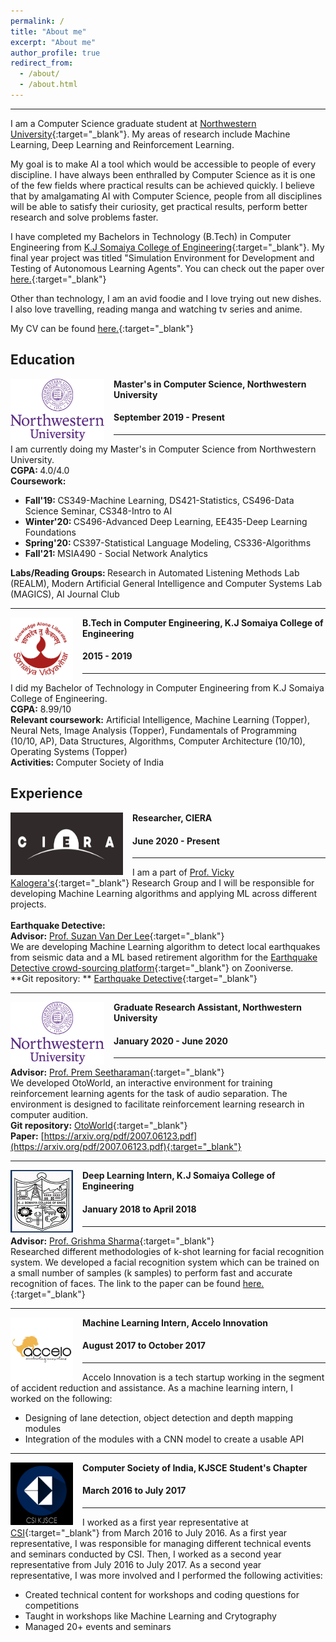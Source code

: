 ```yaml
---
permalink: /
title: "About me"
excerpt: "About me"
author_profile: true
redirect_from: 
  - /about/
  - /about.html
---
```

------
I am a Computer Science graduate student at [Northwestern University](https://www.mccormick.northwestern.edu/computer-science/){:target="_blank"}. My areas of research include Machine Learning, Deep Learning and Reinforcement Learning. 

My goal is to make AI a tool which would be accessible to people of every discipline. I have always been enthralled by Computer Science as it is one of the few fields where practical results can be achieved quickly. I believe that by amalgamating AI with Computer Science,  people from all disciplines will be able to satisfy their curiosity, get practical results, perform better research and solve problems faster. 

I have completed my Bachelors in Technology (B.Tech) in Computer Engineering from [K.J Somaiya College of Engineering](https://kjsce.somaiya.edu/kjsce/){:target="_blank"}. My final year project was titled "Simulation Environment for Development and Testing of Autonomous Learning Agents". You can check out the paper over [here.](https://papers.ssrn.com/sol3/papers.cfm?abstract_id=3367735){:target="_blank"}

Other than technology, I am an avid foodie and I love trying out new dishes. I also love travelling, reading manga and watching tv series and anime.   

My CV can be found [here.](../files/CV.pdf){:target="_blank"}

Education
-----
<img align="left" height="100" width="150" src="../images/logos/NWU.png" style="padding-right:15px">

**Master's in Computer Science, Northwestern University**
#### September 2019 - Present
-----
I am currently doing my Master's in Computer Science from Northwestern University. <br>
<strong>CGPA: </strong> 4.0/4.0 <br>
<strong>Coursework:</strong>
* <strong>Fall'19: </strong>CS349-Machine Learning, DS421-Statistics, CS496-Data Science Seminar, CS348-Intro to AI  <br>
* <strong>Winter'20: </strong>CS496-Advanced Deep Learning, EE435-Deep Learning Foundations <br>
* <strong>Spring'20: </strong>CS397-Statistical Language Modeling, CS336-Algorithms <br>
* <strong>Fall'21: </strong>MSIA490 - Social Network Analytics 

<strong>Labs/Reading Groups: </strong>Research in Automated Listening Methods Lab (REALM), Modern Artificial General Intelligence and Computer Systems Lab (MAGICS), AI Journal Club

-----
<img align="left" height="100" width="100" src="../images/logos/somaiya.png" style="padding-right:15px">

**B.Tech in Computer Engineering, K.J Somaiya College of Engineering**
#### 2015 - 2019 
-----
I did my Bachelor of Technology in Computer Engineering from K.J Somaiya College of Engineering. 
<br>
<strong>CGPA:</strong> 8.99/10 <br> 
<strong>Relevant coursework:</strong> Artificial Intelligence, Machine Learning (Topper), Neural Nets, Image Analysis (Topper), Fundamentals of Programming (10/10, AP), Data Structures, Algorithms, Computer Architecture (10/10), Operating Systems (Topper) <br>
<strong>Activities: </strong>Computer Society of India  

Experience
-----
<img align="left" height="100" width="180" src="../images/logos/ciera.jpg" style="padding-right:15px">

**Researcher, CIERA** 
#### June 2020 - Present 

----- 
I am a part of [Prof. Vicky Kalogera's](https://ciera.northwestern.edu/directory/vicky-kalogera/){:target="_blank"} Research Group and I will be responsible for developing Machine Learning algorithms and applying ML across different projects. <br><br>
**Earthquake Detective:** <br> 
**Advisor:** [Prof. Suzan Van Der Lee](http://geophysics.earth.northwestern.edu/seismology/suzan/){:target="_blank"}<br>
We are developing Machine Learning algorithm to detect local earthquakes from seismic data and a ML based retirement algorithm for the [Earthquake Detective crowd-sourcing platform](https://www.zooniverse.org/projects/vivitang/earthquake-detective){:target="_blank"} on Zooniverse.  <br>
**Git repository: ** [Earthquake Detective](https://github.com/Omkar-Ranadive/Earthquake-Detective){:target="_blank"} <br>

-----
<img align="left" height="100" width="150" src="../images/logos/NWU.png" style="padding-right:15px">

**Graduate Research Assistant, Northwestern University**
#### January 2020 - June 2020  

-----
**Advisor:** [Prof. Prem Seetharaman](https://pseeth.github.io/){:target="_blank"} <br>
We developed OtoWorld, an interactive environment for training reinforcement learning agents for the task of audio separation. The environment is designed to facilitate reinforcement learning research in computer audition. <br>
**Git repository:** [OtoWorld](https://github.com/pseeth/otoworld){:target="_blank"} <br>
**Paper:**  [https://arxiv.org/pdf/2007.06123.pdf](https://arxiv.org/pdf/2007.06123.pdf){:target="_blank"}

-----
<img align="left" height="100" width="100" src="../images/logos/kj.jpg" style="padding-right:15px">

**Deep Learning Intern, K.J Somaiya College of Engineering** 
#### January 2018 to April 2018
-----
**Advisor:** [Prof. Grishma Sharma](https://kjsce.somaiya.edu/en/view-member/160102?type=faculty){:target="_blank"} <br>
Researched different methodologies of k-shot learning for facial recognition system. We developed a facial recognition system which can be trained on a small number of samples (k samples) to perform fast and accurate recognition of faces. The link to the paper can be found [here.](https://www.ijcaonline.org/archives/volume181/number18/29966-2018917871){:target="_blank"}

-----
<img align="left" height="100" width="100" src="../images/logos/accelo.jpg" style="padding-right:15px">

**Machine Learning Intern, Accelo Innovation** 
#### August 2017 to October 2017
-----
Accelo Innovation is a tech startup working in the segment of accident reduction and assistance. As a machine learning intern, I worked on the following: 
* Designing of lane detection, object detection and depth mapping modules 
* Integration of the modules with a CNN model to create a usable API 

-----
<img align="left" height="100" width="100" src="../images/logos/csi.png" style="padding-right:15px">

**Computer Society of India, KJSCE Student's Chapter** 
#### March 2016 to July 2017
-----
I worked as a first year representative at [CSI](http://csikjsce.org/){:target="_blank"} from March 2016 to July 2016. As a first year representative, I was responsible for managing different technical events and seminars conducted by CSI. Then, I worked as a second year representative from July 2016 to July 2017. As a second year representative, I was more involved and I performed the following activities: 
* Created technical content for workshops and coding questions for competitions 
* Taught in workshops like Machine Learning and Crytography 
* Managed 20+ events and seminars 

